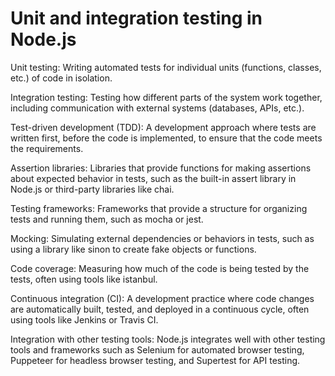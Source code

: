 # Unit and integration testing in Node.js


Unit testing: Writing automated tests for individual units (functions, classes, etc.) of code in isolation.

Integration testing: Testing how different parts of the system work together, including communication with external systems (databases, APIs, etc.).

Test-driven development (TDD): A development approach where tests are written first, before the code is implemented, to ensure that the code meets the requirements.

Assertion libraries: Libraries that provide functions for making assertions about expected behavior in tests, such as the built-in assert library in Node.js or third-party libraries like chai.

Testing frameworks: Frameworks that provide a structure for organizing tests and running them, such as mocha or jest.

Mocking: Simulating external dependencies or behaviors in tests, such as using a library like sinon to create fake objects or functions.

Code coverage: Measuring how much of the code is being tested by the tests, often using tools like istanbul.

Continuous integration (CI): A development practice where code changes are automatically built, tested, and deployed in a continuous cycle, often using tools like Jenkins or Travis CI.

Integration with other testing tools: Node.js integrates well with other testing tools and frameworks such as Selenium for automated browser testing, Puppeteer for headless browser testing, and Supertest for API testing.



